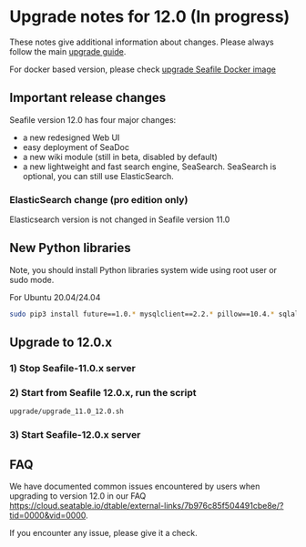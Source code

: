 # Upgrade notes for 12.0 (In progress)

These notes give additional information about changes.
Please always follow the main [upgrade guide](./upgrade.md).

For docker based version, please check [upgrade Seafile Docker image](./upgrade_docker.md)

## Important release changes

Seafile version 12.0 has four major changes:

* a new redesigned Web UI
* easy deployment of SeaDoc
* a new wiki module (still in beta, disabled by default)
* a new lightweight and fast search engine, SeaSearch. SeaSearch is optional, you can still use ElasticSearch.

### ElasticSearch change (pro edition only)

Elasticsearch version is not changed in Seafile version 11.0

## New Python libraries

Note, you should install Python libraries system wide using root user or sudo mode.

For Ubuntu 20.04/24.04

```sh
sudo pip3 install future==1.0.* mysqlclient==2.2.* pillow==10.4.* sqlalchemy==2.0.* captcha==0.6.* django_simple_captcha==0.6.* djangosaml2==1.9.* pysaml2==7.3.* pycryptodome==3.20.* cffi==1.17.0 python-ldap==3.4.*
```

## Upgrade to 12.0.x

### 1) Stop Seafile-11.0.x server

### 2) Start from Seafile 12.0.x, run the script

```sh
upgrade/upgrade_11.0_12.0.sh
```

### 3) Start Seafile-12.0.x server

## FAQ

We have documented common issues encountered by users when upgrading to version 12.0 in our FAQ <https://cloud.seatable.io/dtable/external-links/7b976c85f504491cbe8e/?tid=0000&vid=0000>.

If you encounter any issue, please give it a check.
